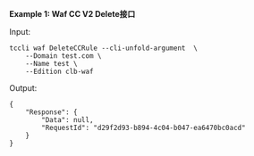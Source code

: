 **Example 1: Waf  CC V2 Delete接口**



Input: 

```
tccli waf DeleteCCRule --cli-unfold-argument  \
    --Domain test.com \
    --Name test \
    --Edition clb-waf
```

Output: 
```
{
    "Response": {
        "Data": null,
        "RequestId": "d29f2d93-b894-4c04-b047-ea6470bc0acd"
    }
}
```

